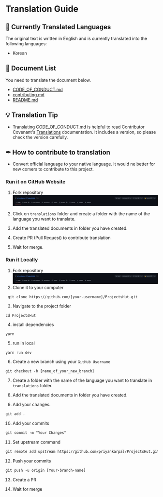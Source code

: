 # Translation Guide

   
## 📌 Currently Translated Languages

The original text is written in English and is currently translated into the following languages:   

* Korean
   


## 📄 Document List

You need to translate the document below.      

* [CODE_OF_CONDUCT.md](https://github.com/priyankarpal/ProjectsHut/blob/main/CODE_OF_CONDUCT.md)
* [contributing.md](https://github.com/priyankarpal/ProjectsHut/blob/main/contributing.md)
* [README.md](https://github.com/priyankarpal/ProjectsHut/blob/main/README.md)

   
   
## 💡 Translation Tip

* Translating [CODE_OF_CONDUCT.md](https://github.com/priyankarpal/ProjectsHut/blob/main/CODE_OF_CONDUCT.md) is helpful to read Contributor Covenant's [Translations](https://www.contributor-covenant.org/translations/) documentation. It includes a version, so please check the version carefully.

  
  
## ✒ How to contribute to translation
* Convert official language to your native language. It would ne better for new comers to contribute to this project. 

### Run it on GitHub Website

1. Fork repository
![ Fork this repository](/images/fork.png)
2. Click on `translations` folder and create a folder with the name of the language you want to translate.

3. Add the translated documents in folder you have created.

4. Create PR (Pull Request) to contribute translation

5. Wait for merge.

   
### Run it Locally

1. Fork repository
![ Fork this repository](/images/fork.png)
2. Clone it to your computer

```
 git clone https://github.com/[your-username]/ProjectsHut.git
```

3.  Navigate to the project folder

```
cd ProjectsHut
```

4.  install dependencies

```
yarn
```

5.  run in local

```
yarn run dev
```

6.  Create a new branch using your `GitHub Username`

```diff
git checkout -b [name_of_your_new_branch]
```

7. Create a folder with the name of the language you want to translate in `translations` folder.

8. Add the translated documents in folder you have created.

9. Add your changes.

```diff
git add .
```

10. Add your commits

```diff
git commit -m "Your Changes"
```

11. Set upstream command

```diff
git remote add upstream https://github.com/priyankarpal/ProjectsHut.git
```

12. Push your commits

```diff
git push -u origin [Your-branch-name]
```

13. Create a PR

14. Wait for merge
   
